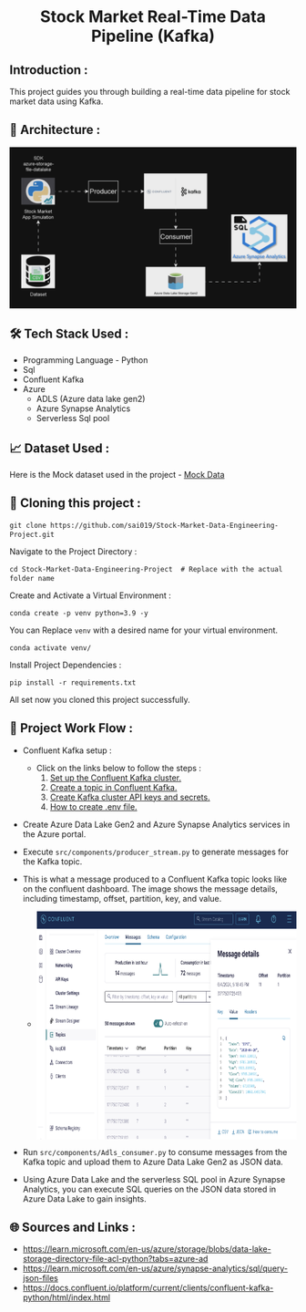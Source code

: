 <h1 align="center">Stock Market Real-Time Data Pipeline (Kafka)</h1>

## Introduction :<br>
This project guides you through building a real-time data pipeline for stock market data using Kafka.

## 📐 Architecture :<br>
<img align="center" alt="" src="https://github.com/sai019/Stock-Market-Data-Engineering-Project/blob/main/Images/Project%20Architecture.gif" />

## 🛠️ Tech Stack Used :<br>
  - Programming Language - Python
  - Sql
  - Confluent Kafka
  - Azure
    -  ADLS (Azure data lake gen2)
    -  Azure Synapse Analytics
    - Serverless Sql pool
  
## 📈 Dataset Used :<br>
Here is the Mock dataset used in the project - [Mock Data](https://github.com/sai019/Stock-Market-Data-Engineering-Project/blob/main/Data/indexProcessed.csv)

## 📁 Cloning this project :<br> 
```
git clone https://github.com/sai019/Stock-Market-Data-Engineering-Project.git
```
Navigate to the Project Directory :

```
cd Stock-Market-Data-Engineering-Project  # Replace with the actual folder name
```
Create and Activate a Virtual Environment :
```
conda create -p venv python=3.9 -y
```
You can Replace ```venv``` with a desired name for your virtual environment.
```
conda activate venv/
```
Install Project Dependencies :
```
pip install -r requirements.txt
```
All set now you cloned this project successfully.

## 🚀 Project Work Flow :<br>
- Confluent Kafka setup :
  - Click on the links below to follow the steps : 
    1. [Set up the Confluent Kafka cluster.](https://github.com/sai019/Stock-Market-Data-Engineering-Project/blob/main/Docs/ConfluentClusterSetup.md)
    2. [Create a topic in Confluent Kafka.](https://github.com/sai019/Stock-Market-Data-Engineering-Project/blob/main/Docs/Confluent%20Topic%20Creation.md)
    3. [Create Kafka cluster API keys and secrets.](https://github.com/sai019/Stock-Market-Data-Engineering-Project/blob/main/Docs/Kafka%20key%20and%20secrets.md)
    4. [How to create .env file.](https://github.com/sai019/Stock-Market-Data-Engineering-Project/blob/main/Docs/env_doc.md)
- Create Azure Data Lake Gen2 and Azure Synapse Analytics services in the Azure portal.
- Execute ```src/components/producer_stream.py``` to generate messages for the Kafka topic.
- This is what a message produced to a Confluent Kafka topic looks like on the confluent dashboard. The image shows the message details, including timestamp, offset, 
    partition, key, and value.
 
  - <img align="center" alt="" src="https://github.com/sai019/Stock-Market-Data-Engineering-Project/blob/main/Images/Message_details.png" height="400"/>
- Run ```src/components/Adls_consumer.py``` to consume messages from the Kafka topic and upload them to Azure Data Lake Gen2 as JSON data.
- Using Azure Data Lake and the serverless SQL pool in Azure Synapse Analytics, you can execute SQL queries on the JSON data stored in Azure Data Lake to gain insights.

## 🌐 Sources and Links :<br>
  - https://learn.microsoft.com/en-us/azure/storage/blobs/data-lake-storage-directory-file-acl-python?tabs=azure-ad
  - https://learn.microsoft.com/en-us/azure/synapse-analytics/sql/query-json-files
  - https://docs.confluent.io/platform/current/clients/confluent-kafka-python/html/index.html
